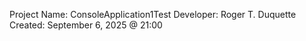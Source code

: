 Project Name:  ConsoleApplication1Test
Developer: Roger T. Duquette
Created: September 6, 2025 @ 21:00
